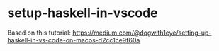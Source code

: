 # setup-haskell-in-vscode

Based on this tutorial: https://medium.com/@dogwith1eye/setting-up-haskell-in-vs-code-on-macos-d2cc1ce9f60a
